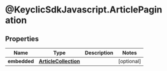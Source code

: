 # @KeyclicSdkJavascript.ArticlePagination

## Properties
Name | Type | Description | Notes
------------ | ------------- | ------------- | -------------
**embedded** | [**ArticleCollection**](ArticleCollection.md) |  | [optional] 


